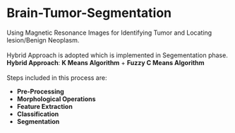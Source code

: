 # Brain-Tumor-Segmentation
Using Magnetic Resonance Images for Identifying Tumor and Locating lesion/Benign Neoplasm.
<br><br>
Hybrid Approach is adopted which is implemented in Segementation phase.<br>
<Strong>Hybrid Approach</Strong>: <strong>K Means Algorithm</strong> + <strong>Fuzzy C Means Algorithm</strong>
<br><br>
Steps included in this process are:
<strong>
  <ul>
    <li>Pre-Processing</li>
    <li>Morphological Operations</li>
    <li>Feature Extraction</li>
    <li>Classification</li>
    <li>Segmentation</li>
  </ul>
</strong>
